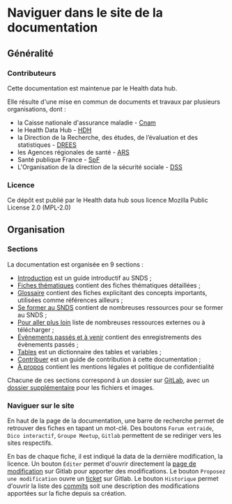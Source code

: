 # Naviguer dans le site de la documentation
<!-- SPDX-License-Identifier: MPL-2.0 -->

## Généralité
### Contributeurs 

Cette documentation est maintenue par le Health data hub.

Elle résulte d'une mise en commun de documents et travaux par plusieurs organisations, dont :
- la Caisse nationale d'assurance maladie - [Cnam](https://www.ameli.fr/)
- le Health Data Hub - [HDH](https://www.health-data-hub.fr)
- la Direction de la Recherche, des études, de l’évaluation et des statistiques - 
[DREES](https://drees.solidarites-sante.gouv.fr/etudes-et-statistiques/la-drees/)
- les Agences régionales de santé - [ARS](https://www.ars.sante.fr/)
- Santé publique France - [SpF](https://www.santepubliquefrance.fr/)
- L'Organisation de la direction de la sécurité sociale - [DSS](https://solidarites-sante.gouv.fr/ministere/organisation/organisation-des-directions-et-services/article/organisation-de-la-direction-de-la-securite-sociale-dss)

### Licence

Ce dépôt est publié par le Health data hub sous 
licence Mozilla Public License 2.0 (MPL-2.0)

## Organisation

### Sections
La documentation est organisée en 9 sections :
- [Introduction](../../introduction/README.md) est un guide introductif au SNDS ;
- [Fiches thématiques](../../fiches/README.md) contient des fiches thématiques détaillées ;
- [Glossaire](../../glossaire/README.md) contient des fiches explicitant des concepts importants, utilisées comme références ailleurs ;
- [Se former au SNDS](../../formation_snds/README.md) contient de nombreuses ressources pour se former au SNDS ;
- [Pour aller plus loin](../../aller_plus_loin/README.md) liste de nombreuses ressources externes ou à télécharger ;
- [Évènements passés et à venir](../../evenements/README.md) contient des enregistrements des évènements passés ;
- [Tables](../../tables/README.md) est un dictionnaire des tables et variables ;
- [Contribuer](../../contribuer/README.md) est un guide de contribution à cette documentation ;
- [À propos](../../../A_propos/README.md) contient les mentions légales et politique de confidentialité

Chacune de ces sections correspond à un dossier sur [GitLab](https://gitlab.com/healthdatahub/documentation-snds), avec un [dossier supplémentaire](https://gitlab.com/healthdatahub/documentation-snds/-/tree/master/files) pour les fichiers et images.

### Naviguer sur le site

En haut de la page de la documentation, une barre de recherche permet de retrouver des fiches en tapant un mot-clé. Des boutons `Forum entraide`, `Dico interactif`, `Groupe Meetup`, `Gitlab` permettent de se rediriger vers les sites respectifs. 

 En bas de chaque fiche, il est indiqué la data de la dernière modification, la licence. Un bouton `Éditer` permet d'ouvrir directement la [page de modification](Modifier_une_fiche.md) sur Gitlab pour apporter des modifications. Le bouton `Proposez une modification` ouvre un [ticket](Ticket.md) sur Gitlab. Le bouton `Historique` permet d'ouvrir la liste des [commits](Introduction_Gitlab.md#naviguer-dans-gitlab) soit une description des modifications apportées sur la fiche depuis sa création. 